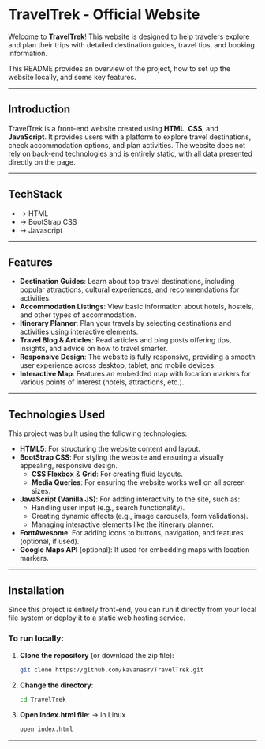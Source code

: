 # TravelTrek - Official Website

Welcome to **TravelTrek**! This website is designed to help travelers explore and plan their trips with detailed destination guides, travel tips, and booking information.

This README provides an overview of the project, how to set up the website locally, and some key features.



---

## Introduction

TravelTrek is a front-end website created using **HTML**, **CSS**, and **JavaScript**. It provides users with a platform to explore travel destinations, check accommodation options, and plan activities. The website does not rely on back-end technologies and is entirely static, with all data presented directly on the page.




---
## TechStack

- -> HTML
- -> BootStrap CSS
- -> Javascript

---


## Features

- **Destination Guides**: Learn about top travel destinations, including popular attractions, cultural experiences, and recommendations for activities.
- **Accommodation Listings**: View basic information about hotels, hostels, and other types of accommodation.
- **Itinerary Planner**: Plan your travels by selecting destinations and activities using interactive elements.
- **Travel Blog & Articles**: Read articles and blog posts offering tips, insights, and advice on how to travel smarter.
- **Responsive Design**: The website is fully responsive, providing a smooth user experience across desktop, tablet, and mobile devices.
- **Interactive Map**: Features an embedded map with location markers for various points of interest (hotels, attractions, etc.).

---

## Technologies Used

This project was built using the following technologies:

- **HTML5**: For structuring the website content and layout.
- **BootStrap CSS**: For styling the website and ensuring a visually appealing, responsive design.
  - **CSS Flexbox** & **Grid**: For creating fluid layouts.
  - **Media Queries**: For ensuring the website works well on all screen sizes.
- **JavaScript (Vanilla JS)**: For adding interactivity to the site, such as:
  - Handling user input (e.g., search functionality).
  - Creating dynamic effects (e.g., image carousels, form validations).
  - Managing interactive elements like the itinerary planner.
- **FontAwesome**: For adding icons to buttons, navigation, and features (optional, if used).
- **Google Maps API** (optional): If used for embedding maps with location markers.

---

## Installation

Since this project is entirely front-end, you can run it directly from your local file system or deploy it to a static web hosting service.

### To run locally:

1. **Clone the repository** (or download the zip file):
   ```bash
   git clone https://github.com/kavanasr/TravelTrek.git
   ```
2. **Change the directory**:
   ```bash
   cd TravelTrek
   ```
3. **Open Index.html file**:
   -> in Linux
   ```bash
   open index.html
   ```
---

  
